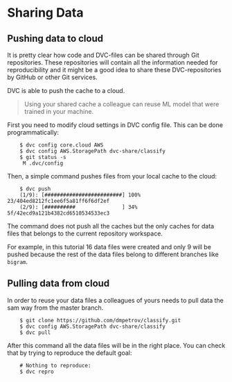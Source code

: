 # Sharing Data

## Pushing data to cloud

It is pretty clear how code and DVC-files can be shared through Git
repositories. These repositories will contain all the information needed for
reproducibility and it might be a good idea to share these DVC-repositories by
GitHub or other Git services.

DVC is able to push the cache to a cloud.

> Using your shared cache a colleague can reuse ML model that were trained in
your machine.

First you need to modify cloud settings in DVC config file. This can be done
programmatically:

```dvc
    $ dvc config core.cloud AWS
    $ dvc config AWS.StoragePath dvc-share/classify
    $ git status -s
     M .dvc/config
```

Then, a simple command pushes files from your local cache to the cloud:

```dvc
    $ dvc push
    (1/9): [#########################] 100% 23/404ed8212fc1ee6f5a81ff6f6df2ef
    (2/9): [##########               ] 34% 5f/42ecd9a121b4382cd6510534533ec3
```

The command does not push all the caches but the only caches for data files that
belongs to the current repository workspace.

For example, in this tutorial 16 data files were created and only 9 will be
pushed because the rest of the data files belong to different branches like
`bigram`.

## Pulling data from cloud

In order to reuse your data files a colleagues of yours needs to pull data the
sam way from the master branch.

```dvc
    $ git clone https://github.com/dmpetrov/classify.git
    $ dvc config AWS.StoragePath dvc-share/classify
    $ dvc pull
```

After this command all the data files will be in the right place. You can check
that by trying to reproduce the default goal:

```dvc
    # Nothing to reproduce:
    $ dvc repro
```
